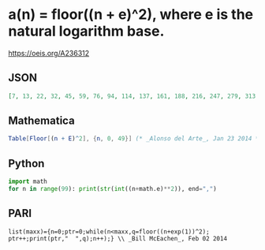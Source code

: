 # a\(n\) \= floor\(\(n \+ e\)^2\), where e is the natural logarithm base\.
https://oeis.org/A236312
## JSON
```JSON
[7, 13, 22, 32, 45, 59, 76, 94, 114, 137, 161, 188, 216, 247, 279, 313, 350, 388, 429, 471, 516, 562, 610, 661, 713, 768, 824, 883, 943, 1006, 1070, 1136, 1205, 1275, 1348, 1422, 1499, 1577, 1657, 1740, 1824, 1911, 1999, 2090, 2182, 2277, 2373, 2471, 2572, 2674, 2779]
```
## Mathematica
```Mathematica
Table[Floor[(n + E)^2], {n, 0, 49}] (* _Alonso del Arte_, Jan 23 2014 *)
```
## Python
```Python
import math
for n in range(99): print(str(int((n+math.e)**2)), end=",")
```
## PARI
```PARI
list(maxx)={n=0;ptr=0;while(n<maxx,q=floor((n+exp(1))^2);
ptr++;print(ptr,"  ",q);n++);} \\ _Bill McEachen_, Feb 02 2014
```
